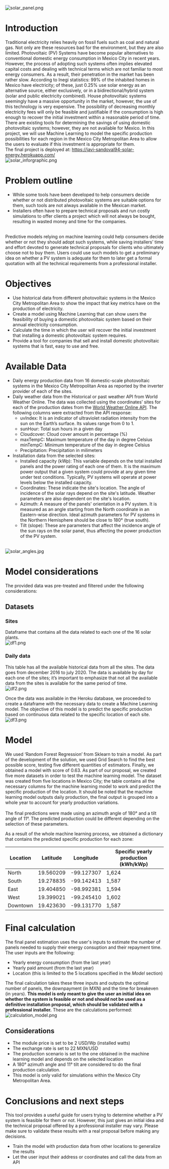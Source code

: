 ![solar_panel.png](Images/solar_panel.png)

# Introduction
Traditional electricity relies heavily on fossil fuels such as coal and natural gas. Not only are these resources bad for the environment, but they are also limited. Photovoltaic (PV) Systems have become popular alternatives to conventional domestic energy consumption in Mexico City in recent years. However, the process of adopting such systems often implies elevated capital costs and dealing with technical terms which are not familiar to most energy consumers. As a result, their penetration in the market has been rather slow. According to Inegi statistics:  99% of the inhabited homes in Mexico have electricity; of these, just 0.25% use solar energy as an alternative source, either exclusively, or in a bidirectional/hybrid system (solar and public electricity combined). House photovoltaic systems seemingly have a massive opportunity in the market, however, the use of this technology is very expensive. The possibility of decreasing monthly electricity fees will only be feasible and justifiable if the consumption is high enough to recover the initial investment within a reasonable period of time. There are existing tools for determining the savings of using domestic photovoltaic systems; however, they are not available for Mexico. In this project, we will use Machine Learning to model the specific production possibilities for each region in the Mexico City Metropolitan Area to allow the users to evaluate if this investment is appropriate for them.
<br>
The final project is deployed at: https://javi-sandoval94-solar-energy.herokuapp.com/
<br>
![solar_inforgraphic.png](Images/solar_infographic.png)

# Problem outline
* While some tools have been developed to help consumers decide whether or not distributed photovoltaic systems are suitable options for them, such tools are not always available in the Mexican market.
* Installers often have to prepare technical proposals and run costly simulations to offer clients a project which will not always be bought, resulting in wasted money and time for the companies.
<br>
Predictive models relying on machine learning could help consumers decide whether or not they should adopt such systems, while saving installers’ time and effort devoted to generate technical proposals for clients who ultimately choose not to buy them. Users could use such models to get a preliminary idea on whether a PV system is adequate for them to later get a formal quotation with all the technical requirements from a professional installer.

# Objectives
* Use historical data from different photovoltaic systems in the Mexico City Metropolitan Area to show the impact that key metrics have on the production of electricity.
* Create a model using Machine Learning that can show users the feasibility of buying a domestic photovoltaic system based on their annual electricity consumption.
* Calculate the time in which the user will recover the initial investment that installing a domestic photovoltaic system requires.
* Provide a tool for companies that sell and install domestic photovoltaic systems that is fast, easy to use and free.

# Available Data
* Daily energy production data from 16 domestic-scale photovoltaic systems in the Mexico City Metropolitan Area as reported by the inverter provider of each of the sites.
* Daily weather data from the Historical or past weather API from World Weather Online. The data was collected using the coordinates’ sites for each of the production dates from the [World Weather Online API](https://www.worldweatheronline.com/developer/api/docs/historical-weather-api.aspx#astronomy_element). The following columns were extracted from the API response:
    * uvIndex: It is an indicator of ultraviolet radiation intensity from the sun on the Earth’s surface. Its values range from 0 to 1.
    * sunHour: Total sun hours in a given day 
    * Cloudcover: Cloud cover amount in percentage (%)
    * maxTempC: Maximum temperature of the day in degree Celsius minTempC: Minimum temperature of the day in degree Celsius
    * Precipitation: Precipitation in milimeters
* Installation data from the selected sites:
    * Installed capacity (kWp): This variable depends on the total installed panels and the power rating of each one of them. It is the maximum power output that a given system could provide at any given time under test conditions. Typically, PV systems will operate at power levels below the installed capacity.
    * Coordinates: These indicate the site's location. The angle of incidence of the solar rays depend on the site's latitude. Weather parameters are also dependent on the site's location.
    * Azimuth: A measure of the panels' orientation in a PV system. It is measured as an angle starting from the North coordinate in an Eastern-wise direction. Ideal azimuth parameters for PV systems in the Northern Hemisphere should be close to 180° (true south).
    * Tilt (slope): These are parameters that affect the incidence angle of the sun rays on the solar panel, thus affecting the power production of the PV system.
    <br>
![solar_angles.jpg](Images/solar_angles.jpg)

# Model considerations
The provided data was pre-treated and filtered under the following considerations:
## Datasets
### Sites
Dataframe that contains all the data related to each one of the 16 solar plants. 
<br>
![df1.png](Images/df1.png)

### Daily data
This table has all the available historical data from all the sites. The data goes from december 2016 to july 2020. The data is available by day for each one of the sites; it’s important to emphasize that not all the available data from the sites is available for the same period of time.
<br>
![df2.png](Images/df2.png)

Once the data was available in the Heroku database, we proceeded to create a dataframe with the necessary data to create a Machine Learning model. The objective of this model is to predict the specific production based on continuous data related to the specific location of each site.
<br>
![df3.png](Images/df3.png)

# Model
We used ‘Random Forest Regression’ from Sklearn to train a model. As part of the development of the solution, we used Grid Search to find the best possible score, testing five different quantities of estimators. Finally, we obtained a model with score of 0.63. As part of our proposal, we created five more datasets in order to test the machine learning model. The dataset was created from five locations in Mexico City; the table contains all the necessary columns for the machine learning model to work and predict the specific production of the location. It should be noted that the machine learning model outputs daily production, the final output is grouped into a whole year to account for yearly production variations.
<br>
<br>
The final predictions were made using an azimuth angle of 180° and a tilt angle of 11°. The predicted production could be different depending on the selection of these parameters.
<br>

As a result of the whole machine learning process, we obtained a dictionary that contains the predicted specific production for each zone:

| Location | Latitude  | Longitude  | Specific yearly production (kWh/kWp) |
|----------|-----------|------------|--------------------------------------|
| North    | 19.560209 | -99.127307 | 1,624                                |
| South    | 19.278835 | -99.142413 | 1,587                                |
| East     | 19.404850 | -98.992381 | 1,594                                |
| West     | 19.399021 | -99.245410 | 1,602                                |
| Downtown | 19.423630 | -99.131770 | 1,587                                |

# Final calculation
The final panel estimation uses the user's inputs to estimate the number of panels needed to supply their energy consuption and their repayment time. The user inputs are the following:
* Yearly energy consumption (from the last year)
* Yearly paid amount (from the last year)
* Location (this is limited to the 5 locations specified in the <em>Model</em> section)

The final calculation takes these three inputs and outputs the optimal number of panels, the downpayment (in MXN) and the time for breakeven (in years). <strong>This model is only meant to give the user an initial idea on whether the system is feasible or not and should not be used as a definitive installation proposal, which should be validated with a professional installer.</strong> These are the calculations performed:
<br>
![calculation_model.png](Images/calculation_model.png)


## Considerations
* The module price is set to be 2 USD/Wp (installed watts)
* The exchange rate is set to 22 MXN/USD
* The production scenario is set to the one obtained in the machine learning model and depends on the selected location
* A 180° azimuth angle and 11° tilt are considered to do the final production calculation. 
* This model is only valid for simulations within the Mexico City Metropolitan Area.

# Conclusions and next steps
This tool provides a useful guide for users trying to determine whether a PV system is feasible for them or not. However, this just gives an initial idea and the technical proposal offered by a professional installer may vary. Please make sure to validate these results with a real proposal before making any decisions.
* Train the model with production data from other locations to generalize the results
* Let the user input their address or coordinates and call the data from an API



